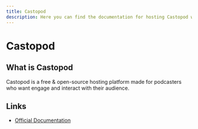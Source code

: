 ```yaml
---
title: Castopod
description: Here you can find the documentation for hosting Castopod with Coolify.
---
```


# Castopod

<ZoomableImage src="/docs/images/services/castopod.svg" />

## What is Castopod

Castopod is a free & open-source hosting platform made for podcasters who want engage and interact with their audience.

## Links

- [Official Documentation](https://docs.castopod.org/main/en/?utm_source=coolify.io)
